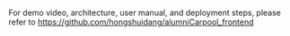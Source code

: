 For demo video, architecture, user manual, and deployment steps, please refer to https://github.com/hongshuidang/alumniCarpool_frontend
